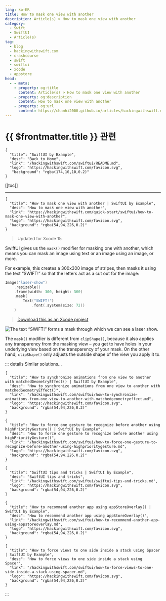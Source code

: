 ```yaml
---
lang: ko-KR
title: How to mask one view with another
description: Article(s) > How to mask one view with another
category:
  - Swift
  - SwiftUI
  - Article(s)
tag: 
  - blog
  - hackingwithswift.com
  - crashcourse
  - swift
  - swiftui
  - xcode
  - appstore
head:
  - - meta:
    - property: og:title
      content: Article(s) > How to mask one view with another
    - property: og:description
      content: How to mask one view with another
    - property: og:url
      content: https://chanhi2000.github.io/articles/hackingwithswift.com/swiftui/how-to-mask-one-view-with-another.html
---
```


# {{ $frontmatter.title }} 관련

```component VPCard
{
  "title": "SwiftUI by Example",
  "desc": "Back to Home",
  "link": "/hackingwithswift.com/swiftui/README.md",
  "logo": "https://hackingwithswift.com/favicon.svg",
   "background": "rgba(174,10,10,0.2)"
}
```

[[toc]]

---

```component VPCard
{
  "title": "How to mask one view with another | SwiftUI by Example",
  "desc": "How to mask one view with another",
  "link": "https://hackingwithswift.com/quick-start/swiftui/how-to-mask-one-view-with-another",
  "logo": "https://hackingwithswift.com/favicon.svg",
  "background": "rgba(54,94,226,0.2)"
}
```

> Updated for Xcode 15

SwiftUI gives us the `mask()` modifier for masking one with another, which means you can mask an image using text or an image using an image, or more.

For example, this creates a 300x300 image of stripes, then masks it using the text “SWIFT!” so that the letters act as a cut out for the image:

```swift
Image("laser-show")
    .resizable()
    .frame(width: 300, height: 300)
    .mask(
        Text("SWIFT!")
            .font(.system(size: 72))
    )
```

> [<FontIcon icon="fas fa-file-zipper"/>Download this as an Xcode project](https://hackingwithswift.com/files/projects/swiftui/how-to-mask-one-view-with-another-1.zip)

![The text “SWIFT!” forms a mask through which we can see a laser show.](https://hackingwithswift.com/img/books/quick-start/swiftui/how-to-mask-one-view-with-another-1~dark@2x.png)

The `mask()` modifier is different from `clipShape()`, because it also applies any transparency from the masking view – you get to have holes in your underlying view based on the transparency of your mask. On the other hand, `clipShape()` only adjusts the outside shape of the view you apply it to.

::: details Similar solutions…

```component VPCard
{
  "title": "How to synchronize animations from one view to another with matchedGeometryEffect() | SwiftUI by Example",
  "desc": "How to synchronize animations from one view to another with matchedGeometryEffect()",
  "link": "/hackingwithswift.com/swiftui/how-to-synchronize-animations-from-one-view-to-another-with-matchedgeometryeffect.md",
  "logo": "https://hackingwithswift.com/favicon.svg",
  "background": "rgba(54,94,226,0.2)"
}
```

```component VPCard
{
  "title": "How to force one gesture to recognize before another using highPriorityGesture() | SwiftUI by Example",
  "desc": "How to force one gesture to recognize before another using highPriorityGesture()",
  "link": "/hackingwithswift.com/swiftui/how-to-force-one-gesture-to-recognize-before-another-using-highprioritygesture.md",
  "logo": "https://hackingwithswift.com/favicon.svg",
  "background": "rgba(54,94,226,0.2)"
}
```

```component VPCard
{
  "title": "SwiftUI tips and tricks | SwiftUI by Example",
  "desc": "SwiftUI tips and tricks",
  "link": "/hackingwithswift.com/swiftui/swiftui-tips-and-tricks.md",
  "logo": "https://hackingwithswift.com/favicon.svg",
  "background": "rgba(54,94,226,0.2)"
}
```

```component VPCard
{
  "title": "How to recommend another app using appStoreOverlay() | SwiftUI by Example",
  "desc": "How to recommend another app using appStoreOverlay()",
  "link": "/hackingwithswift.com/swiftui/how-to-recommend-another-app-using-appstoreoverlay.md",
  "logo": "https://hackingwithswift.com/favicon.svg",
  "background": "rgba(54,94,226,0.2)"
}
```

```component VPCard
{
  "title": "How to force views to one side inside a stack using Spacer | SwiftUI by Example",
  "desc": "How to force views to one side inside a stack using Spacer",
  "link": "/hackingwithswift.com/swiftui/how-to-force-views-to-one-side-inside-a-stack-using-spacer.md",
  "logo": "https://hackingwithswift.com/favicon.svg",
  "background": "rgba(54,94,226,0.2)"
}
```

:::

